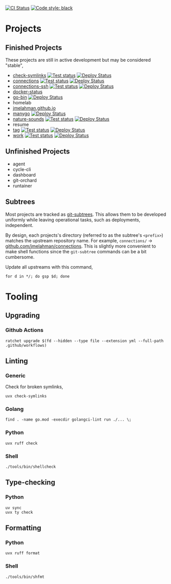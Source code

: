 [![CI Status](https://github.com/jmelahman/monorepo/actions/workflows/test.yml/badge.svg)](https://github.com/jmelahman/monorepo/actions/workflows/test.yml)
[![Code style: black](https://img.shields.io/badge/code%20style-black-000000.svg)](https://github.com/psf/black)

# Projects

## Finished Projects

These projects are still in active development but may be considered "stable",

- [check-symlinks](https://github.com/jmelahman/check-symlinks) [![Test status](https://github.com/jmelahman/check-symlinks/actions/workflows/test.yml/badge.svg)](https://github.com/jmelahman/check-symlinks/actions) [![Deploy Status](https://github.com/jmelahman/check-symlinks/actions/workflows/release.yml/badge.svg)](https://github.com/jmelahman/check-symlinks/actions)
- [connections](https://github.com/jmelahman/connections) [![Test status](https://github.com/jmelahman/connections/actions/workflows/test.yml/badge.svg)](https://github.com/jmelahman/connections/actions) [![Deploy Status](https://github.com/jmelahman/connections/actions/workflows/release.yml/badge.svg)](https://github.com/jmelahman/connections/actions)
- [connections-ssh](https://github.com/jmelahman/connections-ssh) [![Test status](https://github.com/jmelahman/connections-ssh/actions/workflows/test.yml/badge.svg)](https://github.com/jmelahman/connections-ssh/actions) [![Deploy Status](https://github.com/jmelahman/connections-ssh/actions/workflows/release.yml/badge.svg)](https://github.com/jmelahman/connections-ssh/actions)
- [docker-status](https://github.com/jmelahman/docker-status)
- [go-bin](https://github.com/jmelahman/go-bin) [![Deploy Status](https://github.com/jmelahman/go-bin/actions/workflows/release.yml/badge.svg)](https://github.com/jmelahman/go-bin/actions)
- homelab
- [jmelahman.github.io](https://github.com/jmelahman/jmelahman.github.io)
- [manygo](https://github.com/jmelahman/manygo) [![Deploy Status](https://github.com/jmelahman/manygo/actions/workflows/release.yml/badge.svg)](https://github.com/jmelahman/manygo/actions)
- [nature-sounds](https://github.com/jmelahman/nature-sounds) [![Test status](https://github.com/jmelahman/nature-sounds/actions/workflows/test.yml/badge.svg)](https://github.com/jmelahman/nature-sounds/actions) [![Deploy Status](https://github.com/jmelahman/nature-sounds/actions/workflows/release.yml/badge.svg)](https://github.com/jmelahman/nature-sounds/actions)
- resume
- [tag](https://github.com/jmelahman/tag) [![Test status](https://github.com/jmelahman/tag/actions/workflows/test.yml/badge.svg)](https://github.com/jmelahman/tag/actions) [![Deploy Status](https://github.com/jmelahman/tag/actions/workflows/release.yml/badge.svg)](https://github.com/jmelahman/tag/actions)
- [work](https://github.com/jmelahman/work) [![Test status](https://github.com/jmelahman/work/actions/workflows/test.yml/badge.svg)](https://github.com/jmelahman/work/actions) [![Deploy Status](https://github.com/jmelahman/work/actions/workflows/release.yml/badge.svg)](https://github.com/jmelahman/work/actions)


## Unfinished Projects

- agent
- cycle-cli
- dashboard
- git-orchard
- runtainer

## Subtrees

Most projects are tracked as [git-subtrees](https://github.com/git/git/blob/master/contrib/subtree/git-subtree.txt).
This allows them to be developed uniformly while leaving operational tasks, such as deployments, independent.

By design, each projects's directory (referred to as the subtree's `<prefix>`) matches the upstream repository name.
For example, `connections/` → [github.com/jmelahman/connections](https://github.com/jmelahman/connections).
This is slightly more convenient to make shell functions since the `git-subtree` commands can be a bit cumbersome.

Update all upstreams with this command,

```shell
for d in */; do gsp $d; done
```

# Tooling

## Upgrading

### Github Actions

```
ratchet upgrade $(fd --hidden --type file --extension yml --full-path .github/workflows)
```

## Linting

### Generic

Check for broken symlinks,

```shell
uvx check-symlinks
```
### Golang

```shell
find . -name go.mod -execdir golangci-lint run ./... \;
```

### Python

```shell
uvx ruff check
```

### Shell

```shell
./tools/bin/shellcheck
```

## Type-checking

### Python

```shell
uv sync
uvx ty check
```

## Formatting

### Python

```shell
uvx ruff format
```

### Shell

```shell
./tools/bin/shfmt
```

